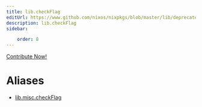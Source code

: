 ```yaml
---
title: lib.checkFlag
editUrl: https://www.github.com/nixos/nixpkgs/blob/master/lib/deprecated.nix#L57C15
description: lib.checkFlag
sidebar:

    order: 8
---
```


<a href="https://www.github.com/nixos/nixpkgs/blob/master/lib/deprecated.nix#L57C15">Contribute Now!</a>


# Aliases

- [lib.misc.checkFlag](/nix-doc-comments/reference/lib/misc/lib-misc-checkFlag)


